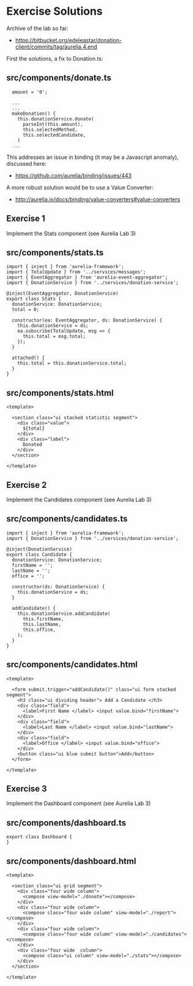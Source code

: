 # Exercise Solutions

Archive of the lab so far:

- <https://bitbucket.org/edeleastar/donation-client/commits/tag/aurelia.4.end>

First the solutions, a fix to Donation.ts:

## src/components/donate.ts

~~~
  amount = '0';

  ...
  ...
  makeDonation() {
    this.donationService.donate(
      parseInt(this.amount),
      this.selectedMethod,
      this.selectedCandidate,
    )
  ...
~~~

This addresses an issue in binding (it may be a Javascript anomaly), discussed here:

- <https://github.com/aurelia/binding/issues/443>

A more robust solution would be to use a Value Converter:

- <http://aurelia.io/docs/binding/value-converters#value-converters>


## Exercise 1

Implement the Stats component (see Aurelia Lab 3)

## src/components/stats.ts

~~~
import { inject } from 'aurelia-framework';
import { TotalUpdate } from '../services/messages';
import { EventAggregator } from 'aurelia-event-aggregator';
import { DonationService } from '../services/donation-service';

@inject(EventAggregator, DonationService)
export class Stats {
  donationService: DonationService;
  total = 0;

  constructor(ea: EventAggregator, ds: DonationService) {
    this.donationService = ds;
    ea.subscribe(TotalUpdate, msg => {
      this.total = msg.total;
    });
  }

  attached() {
    this.total = this.donationService.total;
  }
}
~~~

## src/components/stats.html

~~~
<template>

  <section class="ui stacked statistic segment">
    <div class="value">
      ${total}
    </div>
    <div class="label">
      Donated
    </div>
  </section>

</template>
~~~

## Exercise 2

Implement the Candidates component (see Aurelia Lab 3)

## src/components/candidates.ts

~~~
import { inject } from 'aurelia-framework';
import { DonationService } from '../services/donation-service';

@inject(DonationService)
export class Candidate {
  donationService: DonationService;
  firstName = '';
  lastName = '';
  office = '';

  constructor(ds: DonationService) {
    this.donationService = ds;
  }

  addCandidate() {
    this.donationService.addCandidate(
      this.firstName,
      this.lastName,
      this.office,
    );
  }
}
~~~

## src/components/candidates.html

~~~
<template>

  <form submit.trigger="addCandidate()" class="ui form stacked segment">
    <h3 class="ui dividing header"> Add a Candidate </h3>
    <div class="field">
      <label>First Name </label> <input value.bind="firstName">
    </div>
    <div class="field">
      <label>Last Name </label> <input value.bind="lastName">
    </div>
    <div class="field">
      <label>Office </label> <input value.bind="office">
    </div>
    <button class="ui blue submit button">Add</button>
  </form>

</template>
~~~


## Exercise 3

Implement the Dashboard component (see Aurelia Lab 3)

## src/components/dashboard.ts

~~~
export class Dashboard {
}
~~~

## src/components/dashboard.html

~~~
<template>
  
  <section class="ui grid segment">
    <div class="four wide column">
      <compose view-model="./donate"></compose>
    </div>
    <div class="four wide column">
      <compose class="four wide column" view-model="./report"></compose>
    </div>
    <div class="four wide column">
      <compose class="four wide column" view-model="./candidates"></compose>
    </div>
    <div class="four wide  column">
      <compose class="ui column" view-model="./stats"></compose>
    </div>
  </section>
  
</template>
~~~

